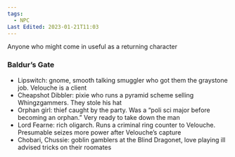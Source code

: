 ```yaml
---
tags:
  - NPC
Last Edited: 2023-01-21T11:03
---
```

Anyone who might come in useful as a returning character

  

### Baldur’s Gate

- Lipswitch: gnome, smooth talking smuggler who got them the graystone job. Velouche is a client
- Cheapshot Dibbler: pixie who runs a pyramid scheme selling Whingzgammers. They stole his hat
- Orphan girl: thief caught by the party. Was a “poli sci major before becoming an orphan.” Very ready to take down the man
- Lord Fearne: rich oligarch. Runs a criminal ring counter to Velouche. Presumable seizes more power after Velouche’s capture
- Chobari, Chussie: goblin gamblers at the Blind Dragonet, love playing ill advised tricks on their roomates